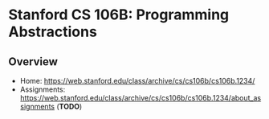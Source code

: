 # Stanford CS 106B: Programming Abstractions

## Overview
- Home: https://web.stanford.edu/class/archive/cs/cs106b/cs106b.1234/
- Assignments: https://web.stanford.edu/class/archive/cs/cs106b/cs106b.1234/about_assignments (**TODO**)
